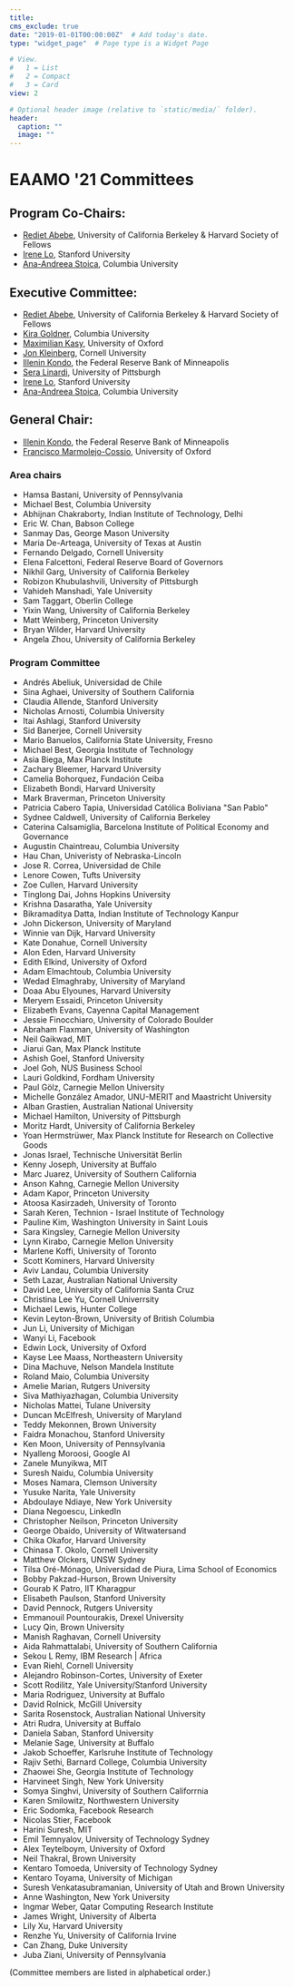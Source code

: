 ```yaml
---
title: 
cms_exclude: true
date: "2019-01-01T00:00:00Z"  # Add today's date.
type: "widget_page"  # Page type is a Widget Page

# View.
#   1 = List
#   2 = Compact
#   3 = Card
view: 2

# Optional header image (relative to `static/media/` folder).
header:
  caption: ""
  image: ""
---
```

# EAAMO '21 Committees

## Program Co-Chairs:

- [Rediet Abebe](https://www.cs.cornell.edu/~red/), University of California Berkeley & Harvard Society of Fellows
- [Irene Lo](https://sites.google.com/view/irene-lo), Stanford University
- [Ana-Andreea Stoica](http://www.columbia.edu/~as5001/), Columbia University

## Executive Committee:
- [Rediet Abebe](https://www.cs.cornell.edu/~red/), University of California Berkeley & Harvard Society of Fellows
- [Kira Goldner](https://www.kiragoldner.com/), Columbia University
- [Maximilian Kasy](https://maxkasy.github.io/home/), University of Oxford
- [Jon Kleinberg](https://www.cs.cornell.edu/home/kleinber/), Cornell University
- [Illenin Kondo](https://www.illenin.com/), the Federal Reserve Bank of Minneapolis
- [Sera Linardi](http://www.linardi.gspia.pitt.edu/), University of Pittsburgh
- [Irene Lo](https://sites.google.com/view/irene-lo), Stanford University
- [Ana-Andreea Stoica](http://www.columbia.edu/~as5001/), Columbia University

## General Chair:
- [Illenin Kondo](https://www.illenin.com/), the Federal Reserve Bank of Minneapolis
- [Francisco Marmolejo-Cossio](https://www.fmarmolejo.com/), University of Oxford

### Area chairs 

- Hamsa Bastani, University of Pennsylvania
- Michael Best, Columbia University
- Abhijnan Chakraborty, Indian Institute of Technology, Delhi
- Eric W. Chan, Babson College
- Sanmay Das, George Mason University
- Maria De-Arteaga, University of Texas at Austin
- Fernando Delgado, Cornell University
- Elena Falcettoni, Federal Reserve Board of Governors
- Nikhil Garg, University of California Berkeley 
- Robizon Khubulashvili, University of Pittsburgh
- Vahideh Manshadi, Yale University
- Sam Taggart, Oberlin College
- Yixin Wang, University of California Berkeley 
- Matt Weinberg, Princeton University
- Bryan Wilder, Harvard University
- Angela Zhou, University of California Berkeley

### Program Committee
- Andrés Abeliuk, Universidad de Chile
- Sina Aghaei, University of Southern California
- Claudia Allende, Stanford University
- Nicholas Arnosti, Columbia University
- Itai Ashlagi, Stanford University
- Sid Banerjee, Cornell University
- Mario Banuelos, California State University, Fresno
- Michael Best, Georgia Institute of Technology
- Asia Biega, Max Planck Institute
- Zachary Bleemer, Harvard University
- Camelia Bohorquez, Fundación Ceiba
- Elizabeth Bondi, Harvard University 
- Mark Braverman, Princeton University
- Patricia Cabero Tapia, Universidad Católica Boliviana "San Pablo"
- Sydnee Caldwell, University of California Berkeley
- Caterina Calsamiglia, Barcelona Institute of Political Economy and Governance
- Augustin Chaintreau, Columbia University
- Hau Chan, Univeristy of Nebraska-Lincoln
- Jose R. Correa, Universidad de Chile
- Lenore Cowen, Tufts University
- Zoe Cullen, Harvard University
- Tinglong Dai, Johns Hopkins University
- Krishna Dasaratha, Yale University
- Bikramaditya Datta, Indian Institute of Technology Kanpur
- John Dickerson, University of Maryland
- Winnie van Dijk, Harvard University
- Kate Donahue, Cornell University
- Alon Eden, Harvard University
- Edith Elkind, University of Oxford
- Adam Elmachtoub, Columbia University
- Wedad Elmaghraby, University of Maryland
- Doaa Abu Elyounes, Harvard University 
- Meryem Essaidi, Princeton University
- Elizabeth Evans, Cayenna Capital Management
- Jessie Finocchiaro, University of Colorado Boulder
- Abraham Flaxman, University of Washington
- Neil Gaikwad, MIT
- Jiarui Gan, Max Planck Institute
- Ashish Goel, Stanford University
- Joel Goh, NUS Business School
- Lauri Goldkind, Fordham University
- Paul Gölz, Carnegie Mellon University
- Michelle González Amador, UNU-MERIT and Maastricht University
- Alban Grastien, Australian National University
- Michael Hamilton, University of Pittsburgh
- Moritz Hardt, University of California Berkeley
- Yoan Hermstrüwer, Max Planck Institute for Research on Collective Goods
- Jonas Israel, Technische Universität Berlin
- Kenny Joseph, University at Buffalo
- Marc Juarez, University of Southern California
- Anson Kahng, Carnegie Mellon University
- Adam Kapor, Princeton University
- Atoosa Kasirzadeh, University of Toronto
- Sarah Keren, Technion - Israel Institute of Technology
- Pauline Kim, Washington University in Saint Louis
- Sara Kingsley, Carnegie Mellon University
- Lynn Kirabo, Carnegie Mellon University
- Marlene Koffi, University of Toronto
- Scott Kominers, Harvard University
- Aviv Landau, Columbia University
- Seth Lazar, Australian National University 
- David Lee, University of California Santa Cruz
- Christina Lee Yu, Cornell Univerrsity
- Michael Lewis, Hunter College
- Kevin Leyton-Brown, University of British Columbia
- Jun Li, University of Michigan
- Wanyi Li, Facebook
- Edwin Lock, University of Oxford
- Kayse Lee Maass, Northeastern University
- Dina Machuve, Nelson Mandela Institute
- Roland Maio, Columbia University
- Amelie Marian, Rutgers University
- Siva Mathiyazhagan, Columbia University
- Nicholas Mattei, Tulane University
- Duncan McElfresh, University of Maryland
- Teddy Mekonnen, Brown University
- Faidra Monachou, Stanford University
- Ken Moon, University of Pennsylvania
- Nyalleng Moroosi, Google AI
- Zanele Munyikwa, MIT
- Suresh Naidu, Columbia University
- Moses Namara, Clemson University
- Yusuke Narita, Yale University 
- Abdoulaye Ndiaye, New York University
- Diana Negoescu, LinkedIn
- Christopher Neilson, Princeton University
- George Obaido, University of Witwatersand
- Chika Okafor, Harvard University
- Chinasa T. Okolo, Cornell University
- Matthew Olckers, UNSW Sydney
- Tilsa Oré-Mónago, Universidad de Piura, Lima School of Economics 
- Bobby Pakzad-Hurson, Brown University
- Gourab K Patro, IIT Kharagpur
- Elisabeth Paulson, Stanford University
- David Pennock, Rutgers University
- Emmanouil Pountourakis, Drexel University
- Lucy Qin, Brown University
- Manish Raghavan, Cornell University
- Aida Rahmattalabi, University of Southern California
- Sekou L Remy, IBM Research | Africa
- Evan Riehl, Cornell University
- Alejandro Robinson-Cortes, University of Exeter
- Scott Rodilitz, Yale University/Stanford University
- Maria Rodriguez, University at Buffalo
- David Rolnick, McGill University
- Sarita Rosenstock, Australian National University
- Atri Rudra, University at Buffalo
- Daniela Saban, Stanford University
- Melanie Sage, University at Buffalo
- Jakob Schoeffer, Karlsruhe Institute of Technology
- Rajiv Sethi, Barnard College, Columbia University
- Zhaowei She, Georgia Institute of Technology
- Harvineet Singh, New York University
- Somya Singhvi, University of Southern Califorrnia
- Karen Smilowitz, Northwestern University
- Eric Sodomka, Facebook Research
- Nicolas Stier, Facebook
- Harini Suresh, MIT
- Emil Temnyalov, University of Technology Sydney
- Alex Teytelboym, University of Oxford
- Neil Thakral, Brown University
- Kentaro Tomoeda, University of Technology Sydney
- Kentaro Toyama, University of Michigan		
- Suresh Venkatasubramanian, University of Utah and Brown University
- Anne Washington, New York University
- Ingmar Weber, Qatar Computing Research Institute
- James Wright, University of Alberta
- Lily Xu, Harvard University
- Renzhe Yu, University of California Irvine
- Can Zhang, Duke University
- Juba Ziani, University of Pennsylvania

(Committee members are listed in alphabetical order.)




